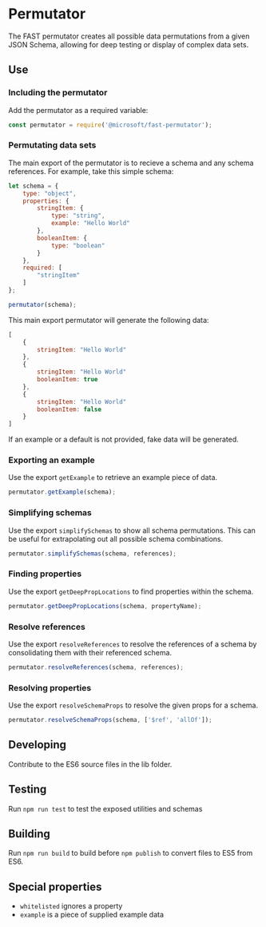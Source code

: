 # Permutator

The FAST permutator creates all possible data permutations from a given JSON Schema, allowing for deep testing or display of complex data sets.

## Use

### Including the permutator

Add the permutator as a required variable:

```javascript
const permutator = require('@microsoft/fast-permutator');
```

### Permutating data sets

The main export of the permutator is to recieve a schema and any schema references. For example, take this simple schema:

```javascript
let schema = {
    type: "object",
    properties: {
        stringItem: {
            type: "string",
            example: "Hello World"
        },
        booleanItem: {
            type: "boolean"
        }
    },
    required: [
        "stringItem"
    ]
};

permutator(schema);
```

This main export permutator will generate the following data:

```javascript
[
    {
        stringItem: "Hello World"
    },
    {
        stringItem: "Hello World"
        booleanItem: true        
    },
    {
        stringItem: "Hello World"
        booleanItem: false        
    }
]
```

If an example or a default is not provided, fake data will be generated.

### Exporting an example

Use the export `getExample` to retrieve an example piece of data.

```javascript
permutator.getExample(schema);
```

### Simplifying schemas

Use the export `simplifySchemas` to show all schema permutations. This can be useful for extrapolating out all possible schema combinations.

```javascript
permutator.simplifySchemas(schema, references);
```

### Finding properties

Use the export `getDeepPropLocations` to find properties within the schema.

```javascript
permutator.getDeepPropLocations(schema, propertyName);
```

### Resolve references

Use the export `resolveReferences` to resolve the references of a schema by consolidating them with their referenced schema.

```javascript
permutator.resolveReferences(schema, references);
```

### Resolving properties

Use the export `resolveSchemaProps` to resolve the given props for a schema.

```javascript
permutator.resolveSchemaProps(schema, ['$ref', 'allOf']);
```

## Developing

Contribute to the ES6 source files in the lib folder.

## Testing

Run `npm run test` to test the exposed utilities and schemas

## Building

Run `npm run build` to build before `npm publish` to convert files to ES5 from ES6.

## Special properties

- `whitelisted` ignores a property
- `example` is a piece of supplied example data